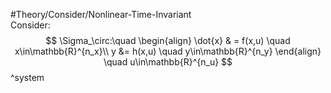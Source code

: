 #Theory/Consider/Nonlinear-Time-Invariant  
Consider:
$$
\Sigma_\circ:\quad
\begin{align}
\dot{x} & = f(x,u) \quad x\in\mathbb{R}^{n_x}\\
y &= h(x,u) \quad y\in\mathbb{R}^{n_y}
\end{align} \quad u\in\mathbb{R}^{n_u}
$$
^system